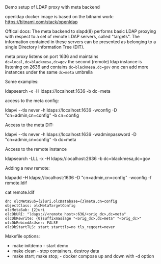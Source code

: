 Demo setup of LDAP proxy with meta backend

openldap docker image is based on the bitnami work: https://bitnami.com/stack/openldap

Offical docs:
The meta backend to slapd(8) performs basic LDAP proxying with respect to a set of remote LDAP servers, called "targets".
The information contained in these servers can be presented as belonging to a single Directory Information Tree (DIT).

meta proxy listens on port 1636 and maintains `dc=local,dc=blackmesa,dc=gov`
the second (remote) ldap instance is listening on 2636 and contains `dc=blackmesa,dc=gov`
one can add more instances under the same `dc=meta` umbrella

Some examples:

ldapsearch -x -H ldaps://localhost:1636 -b dc=meta

access to the meta config:

ldapvi --tls never -h ldaps://localhost:1636 -wconfig -D "cn=admin,cn=config"  -b cn=config

Access to the meta DIT:

ldapvi --tls never -h ldaps://localhost:1636 -wadminpassword -D "cn=admin,cn=config"  -b dc=meta

Access to the remote instance

ldapsearch  -LLL -x -H ldaps://localhost:2636   -b dc=blackmesa,dc=gov

Adding a new remote:

ldapadd -H ldaps://localhost:1636 -D "cn=admin,cn=config" -wconfig -f remote.ldif

cat remote.ldif
```
dn: olcMetaSub={2}uri,olcDatabase={3}meta,cn=config
objectClass: olcMetaTargetConfig
olcMetaSub: {2}uri
olcDbURI: "ldaps://<remote_host>:636/<orig_dc>,dc=meta"
olcDbRewrite: {0}suffixmassage "<orig_dc>,dc=meta" "<orig_dc>"
olcDbRebindAsUser: FALSE
olcDbStartTLS: start starttls=no tls_reqcert=never
```

Makefile options:

 * make initdemo - start demo
 * make clean - stop containers, destroy data
 * make start; make stop; - docker compose up and down with -d option
